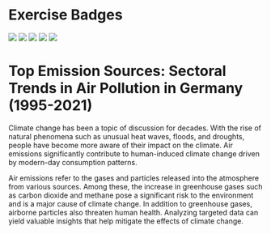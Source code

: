 # Exercise Badges

![](https://byob.yarr.is/AyseAsude/FAU-MADE/score_ex1) ![](https://byob.yarr.is/AyseAsude/FAU-MADE/score_ex2) ![](https://byob.yarr.is/AyseAsude/FAU-MADE/score_ex3) ![](https://byob.yarr.is/AyseAsude/FAU-MADE/score_ex4) ![](https://byob.yarr.is/AyseAsude/FAU-MADE/score_ex5)

# Top Emission Sources: Sectoral Trends in Air Pollution in Germany (1995-2021)

Climate change has been a topic of discussion for decades. With the rise of natural phenomena such as
unusual heat waves, floods, and droughts, people have become more aware of their impact on the climate.
Air emissions significantly contribute to human-induced climate change driven by modern-day
consumption patterns.

Air emissions refer to the gases and particles released into the atmosphere from various sources. Among
these, the increase in greenhouse gases such as carbon dioxide and methane pose a significant risk to
the environment and is a major cause of climate change. In addition to greenhouse gases, airborne
particles also threaten human health. Analyzing targeted data can yield valuable insights that help mitigate
the effects of climate change.